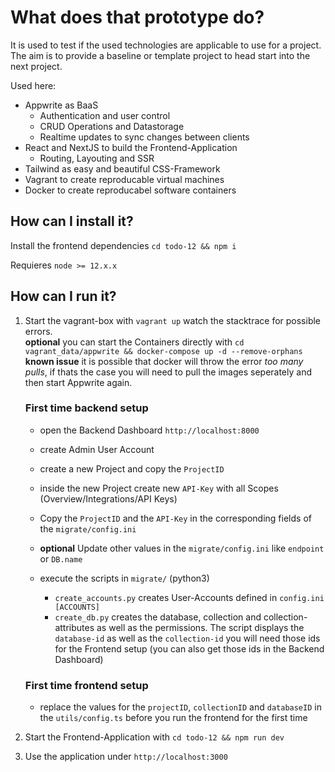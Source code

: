 # What does that prototype do?

It is used to test if the used technologies are applicable to use for a project. The aim is to provide a baseline or template project 
to head start into the next project. 

Used here:
- Appwrite as BaaS
    - Authentication and user control
    - CRUD Operations and Datastorage
    - Realtime updates to sync changes between clients
- React and NextJS to build the Frontend-Application
    - Routing, Layouting and SSR
- Tailwind as easy and beautiful CSS-Framework 
- Vagrant to create reproducable virtual machines
- Docker to create reproducabel software containers

## How can I install it?

Install the frontend dependencies `cd todo-12 && npm i`

Requieres `node >= 12.x.x`

## How can I run it?

1. Start the vagrant-box with `vagrant up` watch the stacktrace for possible errors.   
**optional** you can start the Containers directly with `cd vagrant_data/appwrite && docker-compose up -d --remove-orphans`  
**known issue** it is possible that docker will throw the error *too many pulls*, if thats the case you will need to pull the images seperately and then start Appwrite again.

    ### First time backend setup
    - open the Backend Dashboard `http://localhost:8000`
    - create Admin User Account
    - create a new Project and copy the `ProjectID`
    - inside the new Project create new `API-Key` with all Scopes (Overview/Integrations/API Keys)

    - Copy the `ProjectID` and the `API-Key` in the corresponding fields of the `migrate/config.ini` 
    - **optional** Update other values in the `migrate/config.ini` like `endpoint` or `DB.name`
    - execute the scripts in `migrate/` (python3)
        - `create_accounts.py` creates User-Accounts defined in `config.ini [ACCOUNTS]`
        - `create_db.py` creates the database, collection and collection-attributes as well as the permissions. The script displays the `database-id` as well as the `collection-id` you will need those ids for the Frontend setup (you can also get those ids in the Backend Dashboard)

    ### First time frontend setup
    - replace the values for the `projectID`, `collectionID` and `databaseID` in the `utils/config.ts` before you run the frontend for the first time


2. Start the Frontend-Application with `cd todo-12 && npm run dev`
3. Use the application under `http://localhost:3000`
